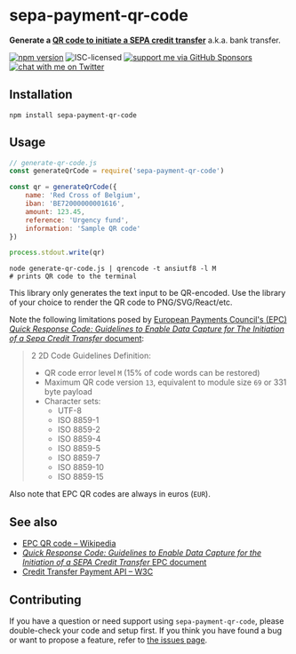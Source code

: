 # sepa-payment-qr-code

**Generate a [QR code to initiate a SEPA credit transfer](https://en.wikipedia.org/wiki/EPC_QR_code)** a.k.a. bank transfer.

[![npm version](https://img.shields.io/npm/v/sepa-payment-qr-code.svg)](https://www.npmjs.com/package/sepa-payment-qr-code)
![ISC-licensed](https://img.shields.io/github/license/derhuerst/sepa-payment-qr-code.svg)
[![support me via GitHub Sponsors](https://img.shields.io/badge/support%20me-donate-fa7664.svg)](https://github.com/sponsors/derhuerst)
[![chat with me on Twitter](https://img.shields.io/badge/chat%20with%20me-on%20Twitter-1da1f2.svg)](https://twitter.com/derhuerst)


## Installation

```shell
npm install sepa-payment-qr-code
```


## Usage

```js
// generate-qr-code.js
const generateQrCode = require('sepa-payment-qr-code')

const qr = generateQrCode({
	name: 'Red Cross of Belgium',
	iban: 'BE72000000001616',
	amount: 123.45,
	reference: 'Urgency fund',
	information: 'Sample QR code'
})

process.stdout.write(qr)
```

```shell
node generate-qr-code.js | qrencode -t ansiutf8 -l M
# prints QR code to the terminal
```

This library only generates the text input to be QR-encoded. Use the library of your choice to render the QR code to PNG/SVG/React/etc.

Note the following limitations posed by [European Payments Council's (EPC) *Quick Response Code: Guidelines to Enable Data Capture
for The Initiation of a Sepa Credit Transfer* document](https://www.europeanpaymentscouncil.eu/sites/default/files/KB/files/EPC069-12%20v2.1%20Quick%20Response%20Code%20-%20Guidelines%20to%20Enable%20the%20Data%20Capture%20for%20the%20Initiation%20of%20a%20SCT.pdf):

> 2 2D Code Guidelines
> Definition:
> - QR code error level `M` (15% of code words can be restored)
> - Maximum QR code version `13`, equivalent to module size `69` or 331 byte payload
> - Character sets:
> 	- UTF-8
> 	- ISO 8859-1
> 	- ISO 8859-2
> 	- ISO 8859-4
> 	- ISO 8859-5
> 	- ISO 8859-7
> 	- ISO 8859-10
> 	- ISO 8859-15

Also note that EPC QR codes are always in euros (`EUR`).


## See also

- [EPC QR code – Wikipedia](https://en.wikipedia.org/wiki/EPC_QR_code)
- [*Quick Response Code: Guidelines to Enable Data Capture for the Initiation of a SEPA Credit Transfer* EPC document](https://www.europeanpaymentscouncil.eu/document-library/guidance-documents/quick-response-code-guidelines-enable-data-capture-initiation)
- [Credit Transfer Payment API – W3C](https://www.w3.org/TR/payment-method-credit-transfer/)


## Contributing

If you have a question or need support using `sepa-payment-qr-code`, please double-check your code and setup first. If you think you have found a bug or want to propose a feature, refer to [the issues page](https://github.com/derhuerst/sepa-payment-qr-code/issues).
